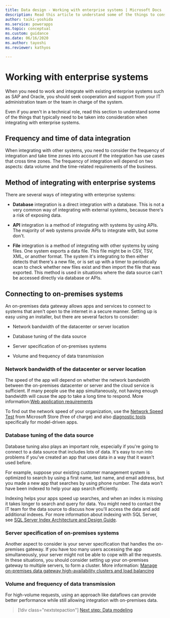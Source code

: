 ```yaml
---
title: Data design - Working with enterprise systems | Microsoft Docs
description: Read this article to understand some of the things to consider when integrating with enterprise systems for a Power Apps project.
author: taiki-yoshida
ms.service: powerapps
ms.topic: conceptual
ms.custom: guidance
ms.date: 06/16/2020
ms.author: tayoshi
ms.reviewer: kathyos

---
```


# Working with enterprise systems

When you need to work and integrate with existing enterprise systems such as
SAP and Oracle, you should seek cooperation and support from
your IT administration team or the team in charge of the system.

Even if you aren't in a technical role, read this section to understand some of
the things that typically need to be taken into consideration when integrating
with enterprise systems.

## Frequency and time of data integration

When integrating with other systems, you need to consider the frequency of
integration and take time zones into account if the integration has use cases that cross time zones.
The frequency of integration will depend on two aspects: data volume and the
time-related requirements of the business.

## Method of integrating with enterprise systems

There are several ways of integrating with enterprise systems:

- **Database** integration is a direct integration with a database. This is
    not a very common way of integrating with external systems,
    because there's a risk of exposing data.

- **API** integration is a method of
    integrating with systems by using APIs. The majority of web systems provide APIs to integrate with, but some don't.

- **File** integration is a method of integrating with other systems by using
    files. One system exports a data file. This file might be in CSV,
    TSV, XML, or another format. The system it's integrating to then either detects that there's a new
    file, or is set up with a timer to periodically scan to check whether new files exist and then
    import the file that was exported. This method is used in situations where
    the data source can't be accessed directly via database or APIs.

## Connecting to on-premises systems

An on-premises data gateway allows apps and services to connect to systems
that aren't open to the internet in a secure manner. Setting up is easy using
an installer, but there are several factors to consider:

- Network bandwidth of the datacenter or server location

- Database tuning of the data source

- Server specification of on-premises systems

- Volume and frequency of data transmission

### Network bandwidth of the datacenter or server location

The speed of the app will depend on whether the network bandwidth between the
on-premises datacenter or server and the cloud service is sufficient. If
many people use the app simultaneously, not having enough bandwidth will cause
the app to take a long time to respond. More information:[Web application requirements](https://docs.microsoft.com/power-platform/admin/web-application-requirements)

To find out the network speed of your organization, use the [Network Speed Test](https://www.microsoft.com/p/network-speed-test/9wzdncrfhx52)
from Microsoft Store (free of charge) and also [diagnostic tools](https://docs.microsoft.com/power-platform/admin/verify-network-capacity-throughput-clients)
specifically for model-driven apps.

### Database tuning of the data source

Database tuning also plays an important role, especially if you're going to
connect to a data source that includes lots of data. It's easy to run into problems
if you've created an app that uses data in a way that it wasn't used before.

For example, suppose your existing customer management system is optimized to
search by using a first name, last name, and email address, but you made a new
app that searches by using phone number. The data won't have been indexed to help your app search efficiently.

Indexing helps your apps speed up searches, and when an index is missing
it takes longer to search and query for data. You might need to contact the IT
team for the data source to discuss how you'll access the data and add
additional indexes. For more information about indexing with SQL Server, see [SQL Server Index Architecture and Design Guide](https://docs.microsoft.com/sql/relational-databases/sql-server-index-design-guide?view=sql-server-ver15).

### Server specification of on-premises systems

Another aspect to consider is your server specification that handles the
on-premises gateway. If you have too many users accessing the app simultaneously,
your server might not be able to cope with all the requests. In these situations,
you should consider setting up your on-premises gateway to multiple servers, to
form a cluster. More information: [Manage on-premises data gateway high-availability clusters and load balancing](https://docs.microsoft.com/data-integration/gateway/service-gateway-high-availability-clusters)

### Volume and frequency of data transmission

For high-volume requests, using an approach like dataflows can provide better
performance while still allowing integration with on-premises data.

> [!div class="nextstepaction"]
> [Next step: Data modeling](data-modeling.md)
